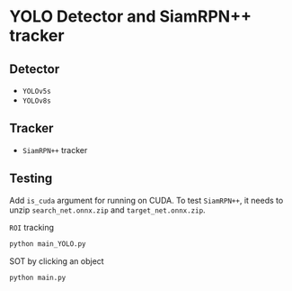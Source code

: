 # YOLO Detector and SiamRPN++ tracker

## Detector
 - `YOLOv5s`
 - `YOLOv8s`

## Tracker
 - `SiamRPN++` tracker

## Testing

Add `is_cuda` argument for running on CUDA.
To test `SiamRPN++`, it needs to unzip `search_net.onnx.zip` and `target_net.onnx.zip`.

`ROI` tracking

```bash
python main_YOLO.py
```

SOT by clicking an object

```bash
python main.py
```